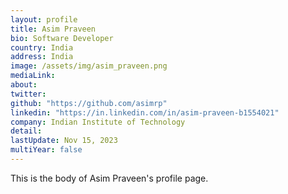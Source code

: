 ```yaml
---
layout: profile
title: Asim Praveen
bio: Software Developer
country: India
address: India
image: /assets/img/asim_praveen.png
mediaLink: 
about:
twitter:
github: "https://github.com/asimrp"
linkedin: "https://in.linkedin.com/in/asim-praveen-b1554021"
company: Indian Institute of Technology
detail:
lastUpdate: Nov 15, 2023
multiYear: false
---
```


This is the body of Asim Praveen's profile page.
